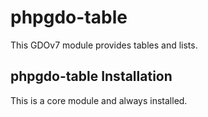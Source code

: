 # phpgdo-table

This GDOv7 module provides tables and lists.


## phpgdo-table Installation

This is a core module and always installed.
